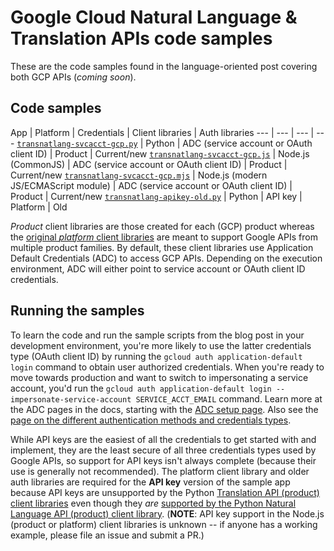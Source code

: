 # Google Cloud Natural Language & Translation APIs code samples

These are the code samples found in the language-oriented post covering both GCP APIs (_coming soon_).

## Code samples
App | Platform | Credentials | Client libraries | Auth libraries
--- | --- | --- | ---
[`transnatlang-svcacct-gcp.py`](transnatlang-svcacct-gcp.py) | Python | ADC (service account or OAuth client ID) | Product | Current/new
[`transnatlang-svcacct-gcp.js`](transnatlang-svcacct-gcp.js) | Node.js (CommonJS) | ADC (service account or OAuth client ID) | Product | Current/new
[`transnatlang-svcacct-gcp.mjs`](transnatlang-svcacct-gcp.mjs) | Node.js (modern JS/ECMAScript module) | ADC (service account or OAuth client ID) | Product | Current/new
[`transnatlang-apikey-old.py`](transnatlang-apikey-old.py) | Python | API key | Platform | Old

_Product_ client libraries are those created for each (GCP) product whereas the [original _platform_ client libraries](https://developers.google.com/api-client-library) are meant to support Google APIs from multiple product families. By default, these client libraries use Application Default Credentials (ADC) to access GCP APIs. Depending on the execution environment, ADC will either point to service account or OAuth client ID credentials.

## Running the samples
To learn the code and run the sample scripts from the blog post in your development environment, you're more likely to use the latter credentials type (OAuth client ID) by running the `gcloud auth application-default login` command to obtain user authorized credentials. When you're ready to move towards production and want to switch to impersonating a service account, you'd run the `gcloud auth application-default login --impersonate-service-account SERVICE_ACCT_EMAIL` command. Learn more at the ADC pages in the docs, starting with the [ADC setup page](https://cloud.google.com/docs/authentication/provide-credentials-adc). Also see the [page on the different authentication methods and credentials types](https://cloud.google.com/docs/authentication).

While API keys are the easiest of all the credentials to get started with and implement, they are the least secure of all three credentials types used by Google APIs, so support for API keys isn't always complete (because their use is generally not recommended). The platform client library and older auth libraries are required for the **API key** version of the sample app because API keys are unsupported by the Python [Translation API (product) client libraries](https://cloud.google.com/translate/docs/setup#installing_client_libraries) even though they _are_ [supported by the Python Natural Language API (product) client library](https://cloud.google.com/docs/authentication/api-keys#using-with-client-libs). (**NOTE**: API key support in the Node.js (product or platform) client libraries is unknown -- if anyone has a working example, please file an issue and submit a PR.)

